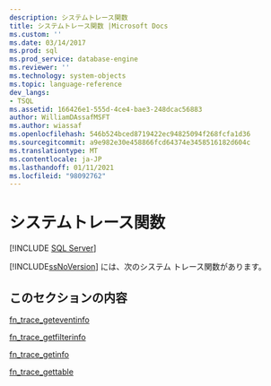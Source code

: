 ```yaml
---
description: システムトレース関数
title: システムトレース関数 |Microsoft Docs
ms.custom: ''
ms.date: 03/14/2017
ms.prod: sql
ms.prod_service: database-engine
ms.reviewer: ''
ms.technology: system-objects
ms.topic: language-reference
dev_langs:
- TSQL
ms.assetid: 166426e1-555d-4ce4-bae3-248dcac56883
author: WilliamDAssafMSFT
ms.author: wiassaf
ms.openlocfilehash: 546b524bced8719422ec94825094f268fcfa1d36
ms.sourcegitcommit: a9e982e30e458866fcd64374e3458516182d604c
ms.translationtype: MT
ms.contentlocale: ja-JP
ms.lasthandoff: 01/11/2021
ms.locfileid: "98092762"
---
```

# <a name="system-trace-functions"></a>システムトレース関数
[!INCLUDE [SQL Server](../../includes/applies-to-version/sqlserver.md)]

  [!INCLUDE[ssNoVersion](../../includes/ssnoversion-md.md)] には、次のシステム トレース関数があります。  
  
## <a name="in-this-section"></a>このセクションの内容  
 [fn_trace_geteventinfo](../../relational-databases/system-functions/sys-fn-trace-geteventinfo-transact-sql.md)  
  
 [fn_trace_getfilterinfo](../../relational-databases/system-functions/sys-fn-trace-getfilterinfo-transact-sql.md)  
  
 [fn_trace_getinfo](../../relational-databases/system-functions/sys-fn-trace-getinfo-transact-sql.md)  
  
 [fn_trace_gettable](../../relational-databases/system-functions/sys-fn-trace-gettable-transact-sql.md)  
  
  
